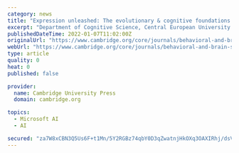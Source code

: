 ```yaml
---
category: news
title: "Expression unleashed: The evolutionary & cognitive foundations of human communication"
excerpt: "Department of Cognitive Science, Central European University christophe.heintz@gmail.com http://christophe.heintz.free.fr/ thom.scottphillips@gmail.com https ..."
publishedDateTime: 2022-01-07T11:02:00Z
originalUrl: "https://www.cambridge.org/core/journals/behavioral-and-brain-sciences/article/expression-unleashed-the-evolutionary-cognitive-foundations-of-human-communication/78C4D9A7771514275AF893D668B82EF2"
webUrl: "https://www.cambridge.org/core/journals/behavioral-and-brain-sciences/article/expression-unleashed-the-evolutionary-cognitive-foundations-of-human-communication/78C4D9A7771514275AF893D668B82EF2"
type: article
quality: 0
heat: 0
published: false

provider:
  name: Cambridge University Press
  domain: cambridge.org

topics:
  - Microsoft AI
  - AI

secured: "za7W8xCBN3Q5Us6F+t1Mn/5Y2RGBz74qbY0D3qZwatnjHkOXq3OAXIRhj/dsVg1tgCXRfzAVvz1EkWTsL26ePZ5KiFlKlYLBiES3pVR+DqStJh+dchoud/QZc7u/Wzid3tNqR5tJCeyfYklzBPr79IbnzVWkhIXJ9KFOHbQV/PTEzxqMpQlqEik5tUkRVP8sTtO+mUrDk6gip7kYtmzbzXJxo0XdZv6oS+4DU0mY+6gymwcu9EZthwkF1HosfqUUeXDUxjn15+cUg+F7Rg2tAZJkV8eB+d28VfzEDGOA/qH1sHM6L6A9vXzf36HjgJ8KRX4DC6stsIuTGPz5UGZjY9PSiRj5x1u77uKYTM9vJbc=;1QX5ygMZpIBgfFD1e38Qdg=="
---
```



